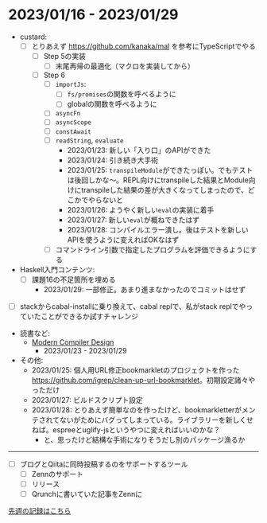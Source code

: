 # 2023/01/16 - 2023/01/29

- custard:
    - [ ] とりあえず <https://github.com/kanaka/mal> を参考にTypeScriptでやる
        - [ ] Step 5の実装
            - [ ] 末尾再帰の最適化（マクロを実装してから）
        - [ ] Step 6
            - [ ] `importJs`:
                - [ ] `fs/promises`の関数を呼べるように
                - [ ] globalの関数を呼べるように
            - [ ] `asyncFn`
            - [ ] `asyncScope`
            - [ ] `constAwait`
            - [ ] `readString`, `evaluate`
                - 2023/01/23: 新しい「入り口」のAPIができた
                - 2023/01/24: 引き続き大手術
                - 2023/01/25: `transpileModule`ができたっぽい。でもテストは後回しかな～。REPL向けにtranspileした結果とModule向けにtranspileした結果の差が大きくなってしまったので、どこかでやらないと
                - 2023/01/26: ようやく新しい`eval`の実装に着手
                - 2023/01/27: 新しい`eval`が概ねできたはず
                - 2023/01/28: コンパイルエラー潰し。後はテストを新しいAPIを使うように変えればOKなはず
            - [ ] コマンドライン引数で指定したプログラムを評価できるようにする
- Haskell入門コンテンツ:
    - [ ] 課題16の不足箇所を埋める
        - 2023/01/29: 一部修正。あまり進まなかったのでコミットはせず
- [ ] stackからcabal-installに乗り換えて、cabal replで、私がstack replでやっていたことができるか試すチャレンジ
- 読書など:
    - [Modern Compiler Design](https://www.springer.com/jp/book/9781461446989)
        - 2023/01/23 - 2023/01/29
- その他:
    - 2023/01/25: 個人用URL修正bookmarkletのプロジェクトを作った <https://github.com/igrep/clean-up-url-bookmarklet>。初期設定諸々やっただけ
    - 2023/01/27: ビルドスクリプト設定
    - 2023/01/28: とりあえず簡単なのを作ったけど、bookmarkletterがメンテされてないがためにバグってしまっている。ライブラリーを新しくせねば。espreeとuglify-jsというやつに変えればいいのかな？
        - と、思ったけど結構な手術になりそうだし別のパッケージ漁るか

------

- [ ] ブログとQiitaに同時投稿するのをサポートするツール
    - [ ] Zennのサポート
    - [ ] リリース
    - [ ] Qrunchに書いていた記事をZennに

[先週の記録はこちら](https://github.com/igrep/daily-commits/blob/5f974508722fa2a24ce80db2e1449b5904c5ef28/yesterday.md)
